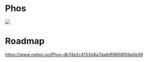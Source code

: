 # Phos
![](https://www.notion.so/image/https%3A%2F%2Fs3-us-west-2.amazonaws.com%2Fsecure.notion-static.com%2F649cd59e-b2fc-4e63-b555-3e1d3f081cd0%2F231565643351_.pic_hd.jpg?table=block&id=f7e5bb2e-3cfe-44ae-a3df-a3c272e8a6e7&width=2740&cache=v2)

# Roadmap
https://www.notion.so/Phos-db7de2c4133d4a7da9df8868f09a0e09
